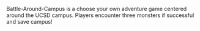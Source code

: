 Battle-Around-Campus is a choose your own adventure game centered around the UCSD campus. Players encounter three monsters if successful and save campus!
